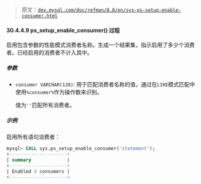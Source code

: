 > 原文：[`dev.mysql.com/doc/refman/8.0/en/sys-ps-setup-enable-consumer.html`](https://dev.mysql.com/doc/refman/8.0/en/sys-ps-setup-enable-consumer.html)

#### 30.4.4.9 ps_setup_enable_consumer() 过程

启用包含参数的性能模式消费者名称。生成一个结果集，指示启用了多少个消费者。已经启用的消费者不计入其中。

##### 参数

+   `consumer VARCHAR(128)`: 用于匹配消费者名称的值，通过在`LIKE`模式匹配中使用`%consumer%`作为操作数来识别。

    值为`''`匹配所有消费者。

##### 示例

启用所有语句消费者：

```sql
mysql> CALL sys.ps_setup_enable_consumer('statement');
+---------------------+
| summary             |
+---------------------+
| Enabled 4 consumers |
+---------------------+
```
